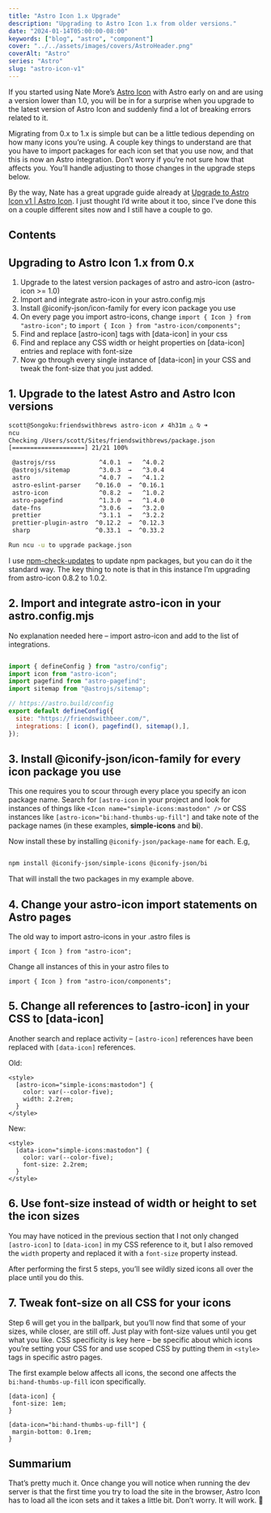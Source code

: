 ```yaml
---
title: "Astro Icon 1.x Upgrade"
description: "Upgrading to Astro Icon 1.x from older versions."
date: "2024-01-14T05:00:00-08:00"
keywords: ["blog", "astro", "component"]
cover: "../../assets/images/covers/AstroHeader.png"
coverAlt: "Astro"
series: "Astro"
slug: "astro-icon-v1"
---
```


If you started using Nate More’s [Astro Icon](https://www.astroicon.dev) with Astro early on and are using a version lower than 1.0, you will be in for a surprise when you upgrade to the latest version of Astro Icon and suddenly find a lot of breaking errors related to it.

Migrating from 0.x to 1.x is simple but can be a little tedious depending on how many icons you’re using. A couple key things to understand are that you have to import packages for each icon set that you use now, and that this is now an Astro integration. Don’t worry if you’re not sure how that affects you. You’ll handle adjusting to those changes in the upgrade steps below.

By the way, Nate has a great upgrade guide already at [Upgrade to Astro Icon v1 | Astro Icon](https://www.astroicon.dev/guides/upgrade/v1/). I just thought I’d write about it too, since I’ve done this on a couple different sites now and I still have a couple to go.

## Contents

## Upgrading to Astro Icon 1.x from 0.x

1. Upgrade to the latest version packages of astro and astro-icon (astro-icon >= 1.0)
2. Import and integrate astro-icon in your astro.config.mjs
3. Install @iconify-json/icon-family for every icon package you use
4. On every page you import astro-icons, change `import { Icon } from "astro-icon";` to `import { Icon } from "astro-icon/components";`
5. Find and replace [astro-icon] tags with [data-icon] in your css
6. Find and replace any CSS width or height properties on [data-icon] entries and replace with font-size
7. Now go through every single instance of [data-icon] in your CSS and tweak the font-size that you just added.

## 1. Upgrade to the latest Astro and Astro Icon versions

```bash {10}
scott@Songoku:friendswithbrews astro-icon ✗ 4h31m △ ⍉ ➜
ncu
Checking /Users/scott/Sites/friendswithbrews/package.json
[====================] 21/21 100%

 @astrojs/rss            ^4.0.1  →   ^4.0.2
 @astrojs/sitemap        ^3.0.3  →   ^3.0.4
 astro                   ^4.0.7  →   ^4.1.2
 astro-eslint-parser    ^0.16.0  →  ^0.16.1
 astro-icon              ^0.8.2  →   ^1.0.2
 astro-pagefind          ^1.3.0  →   ^1.4.0
 date-fns                ^3.0.6  →   ^3.2.0
 prettier                ^3.1.1  →   ^3.2.2
 prettier-plugin-astro  ^0.12.2  →  ^0.12.3
 sharp                  ^0.33.1  →  ^0.33.2

Run ncu -u to upgrade package.json
```

I use [npm-check-updates](https://www.npmjs.com/package/npm-check-updates) to update npm packages, but you can do it the standard way.  The key thing to note is that in this instance I’m upgrading from astro-icon 0.8.2 to 1.0.2.

## 2. Import and integrate astro-icon in your astro.config.mjs

No explanation needed here – import astro-icon and add to the list of integrations.

```js title="astro.config.mjs" {2, 9}

import { defineConfig } from "astro/config";
import icon from "astro-icon";
import pagefind from "astro-pagefind";
import sitemap from "@astrojs/sitemap";

// https://astro.build/config
export default defineConfig({
  site: "https://friendswithbeer.com/",
  integrations: [ icon(), pagefind(), sitemap(),],
});

```

## 3. Install @iconify-json/icon-family for every icon package you use

This one requires you to scour through every place you specify an icon package name. Search for `[astro-icon` in your project and look for instances of things like `<Icon name="simple-icons:mastodon" />` or CSS instances like `[astro-icon="bi:hand-thumbs-up-fill"]` and take note of the package names (in these examples, **simple-icons** and **bi**).

Now install these by installing `@iconify-json/package-name` for each. E.g,

```bash

npm install @iconify-json/simple-icons @iconify-json/bi
```

That will install the two packages in my example above.

## 4. Change your astro-icon import statements on Astro pages

The old way to import astro-icons in your .astro files is

```astro
import { Icon } from "astro-icon";
```

Change all instances of this in your astro files to

```astro
import { Icon } from "astro-icon/components";
```

## 5. Change all references to [astro-icon] in your CSS to [data-icon]

Another search and replace activity – `[astro-icon]` references have been replaced with `[data-icon]` references.

Old:

```astro {2}
<style>
  [astro-icon="simple-icons:mastodon"] {
    color: var(--color-five);
    width: 2.2rem;
  }
</style>
```

New:

```astro {2}
<style>
  [data-icon="simple-icons:mastodon"] {
    color: var(--color-five);
    font-size: 2.2rem;
  }
</style>
```

## 6. Use font-size instead of width or height to set the icon sizes

You may have noticed in the previous section that I not only changed `[astro-icon]` to `[data-icon]` in my CSS reference to it, but I also removed the `width` property and replaced it with a `font-size` property instead.

After performing the first 5 steps, you’ll see wildly sized icons all over the place until you do this.

## 7. Tweak font-size on all CSS for your icons

Step 6 will get you in the ballpark, but you’ll now find that some of your sizes, while closer, are still off. Just play with font-size values until you get what you like. CSS specificity is key here – be specific about which icons you’re setting your CSS for and use scoped CSS by putting them in `<style>` tags in specific astro pages.

The first example below affects all icons, the second one affects the `bi:hand-thumbs-up-fill` icon specifically.

```astro {1}
[data-icon] {
 font-size: 1em;
}
```

```astro {1}
[data-icon="bi:hand-thumbs-up-fill"] {
 margin-bottom: 0.1rem;
}
```

## Summarium

That’s pretty much it. Once change you will notice when running the dev server is that the first time you try to load the site in the browser, Astro Icon has to load all the icon sets and it takes a little bit. Don’t worry. It will work. 🙂

